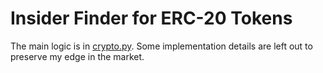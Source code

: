 # Insider Finder for ERC-20 Tokens

The main logic is in [crypto.py](crypto.py).
Some implementation details are left out to preserve my edge in the market.
